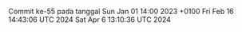 Commit ke-55 pada tanggal Sun Jan 01 14:00 2023 +0100
Fri Feb 16 14:43:06 UTC 2024
Sat Apr  6 13:10:36 UTC 2024
